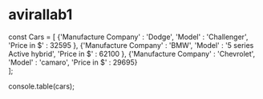 # avirallab1

const Cars = [
   {'Manufacture Company' : 'Dodge', 'Model' : 'Challenger', 'Price in $' : 32595 },
   {'Manufacture Company' : 'BMW', 'Model' : '5 series Active hybrid', 'Price in $' : 62100 },
   {'Manufacture Company' : 'Chevrolet', 'Model' : 'camaro', 'Price in $' : 29695}   
];

console.table(cars);

